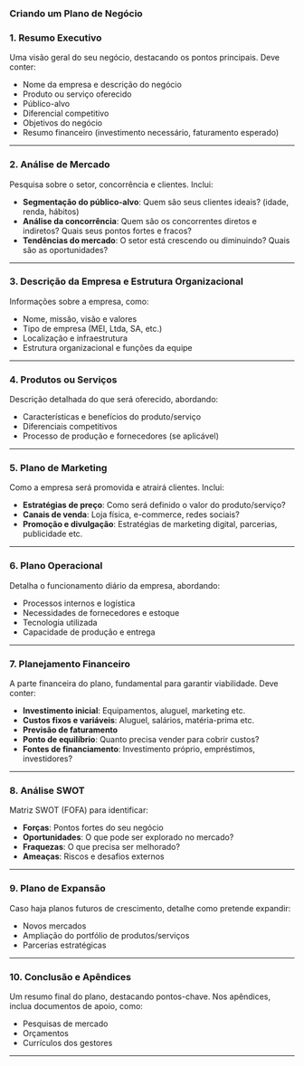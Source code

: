### Criando um Plano de Negócio
### **1. Resumo Executivo**  
Uma visão geral do seu negócio, destacando os pontos principais. Deve conter:  
- Nome da empresa e descrição do negócio  
- Produto ou serviço oferecido  
- Público-alvo  
- Diferencial competitivo  
- Objetivos do negócio  
- Resumo financeiro (investimento necessário, faturamento esperado)  

---

### **2. Análise de Mercado**  
Pesquisa sobre o setor, concorrência e clientes. Inclui:  
- **Segmentação do público-alvo**: Quem são seus clientes ideais? (idade, renda, hábitos)  
- **Análise da concorrência**: Quem são os concorrentes diretos e indiretos? Quais seus pontos fortes e fracos?  
- **Tendências do mercado**: O setor está crescendo ou diminuindo? Quais são as oportunidades?  

---

### **3. Descrição da Empresa e Estrutura Organizacional**  
Informações sobre a empresa, como:  
- Nome, missão, visão e valores  
- Tipo de empresa (MEI, Ltda, SA, etc.)  
- Localização e infraestrutura  
- Estrutura organizacional e funções da equipe  

---

### **4. Produtos ou Serviços**  
Descrição detalhada do que será oferecido, abordando:  
- Características e benefícios do produto/serviço  
- Diferenciais competitivos  
- Processo de produção e fornecedores (se aplicável)  

---

### **5. Plano de Marketing**  
Como a empresa será promovida e atrairá clientes. Inclui:  
- **Estratégias de preço**: Como será definido o valor do produto/serviço?  
- **Canais de venda**: Loja física, e-commerce, redes sociais?  
- **Promoção e divulgação**: Estratégias de marketing digital, parcerias, publicidade etc.  

---

### **6. Plano Operacional**  
Detalha o funcionamento diário da empresa, abordando:  
- Processos internos e logística  
- Necessidades de fornecedores e estoque  
- Tecnologia utilizada  
- Capacidade de produção e entrega  

---

### **7. Planejamento Financeiro**  
A parte financeira do plano, fundamental para garantir viabilidade. Deve conter:  
- **Investimento inicial**: Equipamentos, aluguel, marketing etc.  
- **Custos fixos e variáveis**: Aluguel, salários, matéria-prima etc.  
- **Previsão de faturamento**  
- **Ponto de equilíbrio**: Quanto precisa vender para cobrir custos?  
- **Fontes de financiamento**: Investimento próprio, empréstimos, investidores?  

---

### **8. Análise SWOT**  
Matriz SWOT (FOFA) para identificar:  
- **Forças**: Pontos fortes do seu negócio  
- **Oportunidades**: O que pode ser explorado no mercado?  
- **Fraquezas**: O que precisa ser melhorado?  
- **Ameaças**: Riscos e desafios externos  

---

### **9. Plano de Expansão**  
Caso haja planos futuros de crescimento, detalhe como pretende expandir:  
- Novos mercados  
- Ampliação do portfólio de produtos/serviços  
- Parcerias estratégicas  

---

### **10. Conclusão e Apêndices**  
Um resumo final do plano, destacando pontos-chave. Nos apêndices, inclua documentos de apoio, como:  
- Pesquisas de mercado  
- Orçamentos  
- Currículos dos gestores  

---

